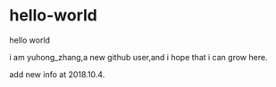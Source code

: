 # hello-world
hello world

i am yuhong_zhang,a new github user,and i hope that i can grow  here.

add new info at 2018.10.4.
